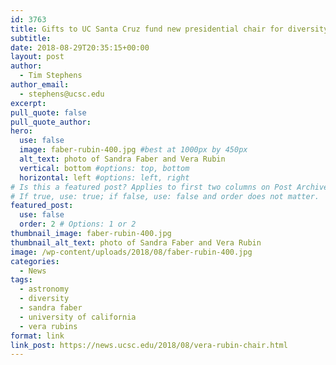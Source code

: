 ```yaml
---
id: 3763
title: Gifts to UC Santa Cruz fund new presidential chair for diversity in astronomy
subtitle: 
date: 2018-08-29T20:35:15+00:00
layout: post
author:
  - Tim Stephens
author_email:
  - stephens@ucsc.edu
excerpt: 
pull_quote: false
pull_quote_author:
hero:
  use: false
  image: faber-rubin-400.jpg #best at 1000px by 450px
  alt_text: photo of Sandra Faber and Vera Rubin
  vertical: bottom #options: top, bottom
  horizontal: left #options: left, right
# Is this a featured post? Applies to first two columns on Post Archive Page.
# If true, use: true; if false, use: false and order does not matter.
featured_post:
  use: false
  order: 2 # Options: 1 or 2
thumbnail_image: faber-rubin-400.jpg
thumbnail_alt_text: photo of Sandra Faber and Vera Rubin
image: /wp-content/uploads/2018/08/faber-rubin-400.jpg
categories:
  - News
tags:
  - astronomy
  - diversity
  - sandra faber
  - university of california
  - vera rubins
format: link
link_post: https://news.ucsc.edu/2018/08/vera-rubin-chair.html
---
```

